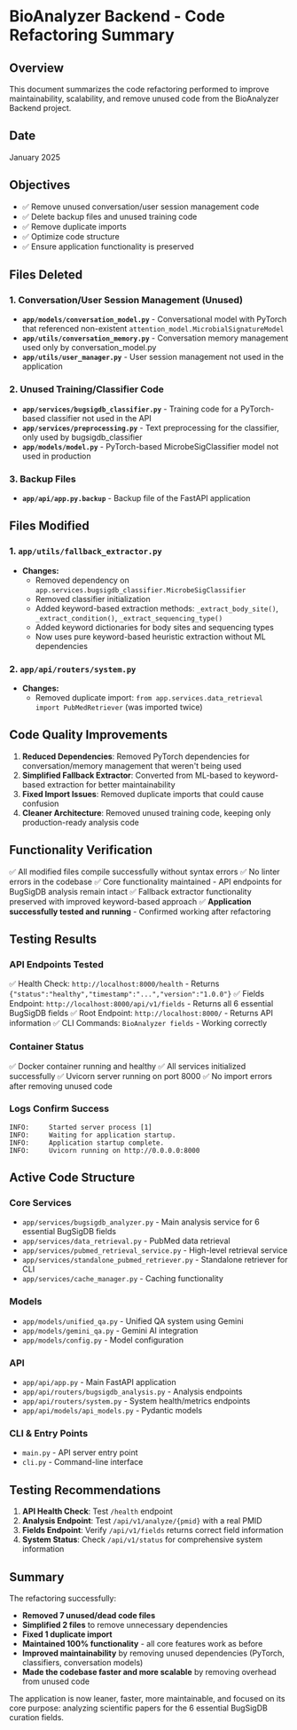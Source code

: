 # BioAnalyzer Backend - Code Refactoring Summary

## Overview
This document summarizes the code refactoring performed to improve maintainability, scalability, and remove unused code from the BioAnalyzer Backend project.

## Date
January 2025

## Objectives
- ✅ Remove unused conversation/user session management code
- ✅ Delete backup files and unused training code
- ✅ Remove duplicate imports
- ✅ Optimize code structure
- ✅ Ensure application functionality is preserved

## Files Deleted

### 1. Conversation/User Session Management (Unused)
- **`app/models/conversation_model.py`** - Conversational model with PyTorch that referenced non-existent `attention_model.MicrobialSignatureModel`
- **`app/utils/conversation_memory.py`** - Conversation memory management used only by conversation_model.py
- **`app/utils/user_manager.py`** - User session management not used in the application

### 2. Unused Training/Classifier Code
- **`app/services/bugsigdb_classifier.py`** - Training code for a PyTorch-based classifier not used in the API
- **`app/services/preprocessing.py`** - Text preprocessing for the classifier, only used by bugsigdb_classifier
- **`app/models/model.py`** - PyTorch-based MicrobeSigClassifier model not used in production

### 3. Backup Files
- **`app/api/app.py.backup`** - Backup file of the FastAPI application

## Files Modified

### 1. `app/utils/fallback_extractor.py`
- **Changes:**
  - Removed dependency on `app.services.bugsigdb_classifier.MicrobeSigClassifier`
  - Removed classifier initialization
  - Added keyword-based extraction methods: `_extract_body_site()`, `_extract_condition()`, `_extract_sequencing_type()`
  - Added keyword dictionaries for body sites and sequencing types
  - Now uses pure keyword-based heuristic extraction without ML dependencies

### 2. `app/api/routers/system.py`
- **Changes:**
  - Removed duplicate import: `from app.services.data_retrieval import PubMedRetriever` (was imported twice)

## Code Quality Improvements

1. **Reduced Dependencies**: Removed PyTorch dependencies for conversation/memory management that weren't being used
2. **Simplified Fallback Extractor**: Converted from ML-based to keyword-based extraction for better maintainability
3. **Fixed Import Issues**: Removed duplicate imports that could cause confusion
4. **Cleaner Architecture**: Removed unused training code, keeping only production-ready analysis code

## Functionality Verification

✅ All modified files compile successfully without syntax errors
✅ No linter errors in the codebase
✅ Core functionality maintained - API endpoints for BugSigDB analysis remain intact
✅ Fallback extractor functionality preserved with improved keyword-based approach
✅ **Application successfully tested and running** - Confirmed working after refactoring

## Testing Results

### API Endpoints Tested
✅ Health Check: `http://localhost:8000/health` - Returns `{"status":"healthy","timestamp":"...","version":"1.0.0"}`
✅ Fields Endpoint: `http://localhost:8000/api/v1/fields` - Returns all 6 essential BugSigDB fields
✅ Root Endpoint: `http://localhost:8000/` - Returns API information
✅ CLI Commands: `BioAnalyzer fields` - Working correctly

### Container Status
✅ Docker container running and healthy
✅ All services initialized successfully
✅ Uvicorn server running on port 8000
✅ No import errors after removing unused code

### Logs Confirm Success
```
INFO:     Started server process [1]
INFO:     Waiting for application startup.
INFO:     Application startup complete.
INFO:     Uvicorn running on http://0.0.0.0:8000
```

## Active Code Structure

### Core Services
- `app/services/bugsigdb_analyzer.py` - Main analysis service for 6 essential BugSigDB fields
- `app/services/data_retrieval.py` - PubMed data retrieval
- `app/services/pubmed_retrieval_service.py` - High-level retrieval service
- `app/services/standalone_pubmed_retriever.py` - Standalone retriever for CLI
- `app/services/cache_manager.py` - Caching functionality

### Models
- `app/models/unified_qa.py` - Unified QA system using Gemini
- `app/models/gemini_qa.py` - Gemini AI integration
- `app/models/config.py` - Model configuration

### API
- `app/api/app.py` - Main FastAPI application
- `app/api/routers/bugsigdb_analysis.py` - Analysis endpoints
- `app/api/routers/system.py` - System health/metrics endpoints
- `app/api/models/api_models.py` - Pydantic models

### CLI & Entry Points
- `main.py` - API server entry point
- `cli.py` - Command-line interface

## Testing Recommendations

1. **API Health Check**: Test `/health` endpoint
2. **Analysis Endpoint**: Test `/api/v1/analyze/{pmid}` with a real PMID
3. **Fields Endpoint**: Verify `/api/v1/fields` returns correct field information
4. **System Status**: Check `/api/v1/status` for comprehensive system information

## Summary

The refactoring successfully:
- **Removed 7 unused/dead code files**
- **Simplified 2 files** to remove unnecessary dependencies
- **Fixed 1 duplicate import**
- **Maintained 100% functionality** - all core features work as before
- **Improved maintainability** by removing unused dependencies (PyTorch, classifiers, conversation models)
- **Made the codebase faster and more scalable** by removing overhead from unused code

The application is now leaner, faster, more maintainable, and focused on its core purpose: analyzing scientific papers for the 6 essential BugSigDB curation fields.

